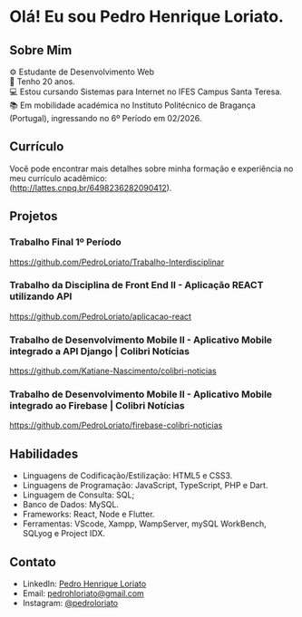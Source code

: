 # Olá! Eu sou Pedro Henrique Loriato.

## Sobre Mim
⚙️ Estudante de Desenvolvimento Web<br>
👨 Tenho 20 anos.<br>
💻 Estou cursando Sistemas para Internet no IFES Campus Santa Teresa.<br>
📚 Em mobilidade académica no Instituto Politécnico de Bragança (Portugal), ingressando no 6º Período em 02/2026.

## Currículo
Você pode encontrar mais detalhes sobre minha formação e experiência no meu currículo acadêmico:<br>
(http://lattes.cnpq.br/6498236282090412).

## Projetos

### Trabalho Final 1º Período
https://github.com/PedroLoriato/Trabalho-Interdisciplinar

### Trabalho da Disciplina de Front End II - Aplicação REACT utilizando API
https://github.com/PedroLoriato/aplicacao-react

### Trabalho de Desenvolvimento Mobile II - Aplicativo Mobile integrado a API Django | Colibri Notícias
https://github.com/Katiane-Nascimento/colibri-noticias

### Trabalho de Desenvolvimento Mobile II - Aplicativo Mobile integrado ao Firebase | Colibri Notícias
https://github.com/PedroLoriato/firebase-colibri-noticias

## Habilidades
- Linguagens de Codificação/Estilização: HTML5 e CSS3.
- Linguagens de Programação: JavaScript, TypeScript, PHP e Dart.
- Linguagem de Consulta: SQL;
- Banco de Dados: MySQL.
- Frameworks: React, Node e Flutter.
- Ferramentas: VScode, Xampp, WampServer, mySQL WorkBench, SQLyog e Project IDX. 

## Contato
- LinkedIn: [Pedro Henrique Loriato](https://www.linkedin.com/in/pedroloriato/)
- Email: pedrohloriato@gmail.com
- Instagram: [@pedroloriato](https://www.instagram.com/pedroloriato/)
